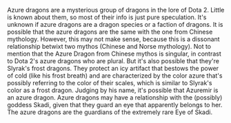 Azure dragons are a mysterious group of dragons in the lore of Dota 2.
Little is known about them, so most of their info is just pure speculation. It's unknown if azure dragons are a dragon species or a faction of dragons.
It is possible that the azure dragons are the same with the one from Chinese mythology. However, this may not make sense, because this is a dissonant relationship betwixt two mythos (Chinese and Norse mythology). Not to mention that the Azure Dragon from Chinese mythos is singular, in contrast to Dota 2's azure dragons who are plural.
But it's also possible that they're Slyrak's frost dragons. They protect an icy artifact that bestows the power of cold (like his frost breath) and are characterized by the color azure that's possibly referring to the color of their scales, which is similar to Slyrak's color as a frost dragon.
Judging by his name, it's possible that Azuremir is an azure dragon.
Azure dragons may have a relationship with the (possibly) goddess Skadi, given that they guard an eye that apparently belongs to her.
The azure dragons are the guardians of the extremely rare  Eye of Skadi.
